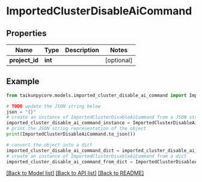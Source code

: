 # ImportedClusterDisableAiCommand


## Properties

Name | Type | Description | Notes
------------ | ------------- | ------------- | -------------
**project_id** | **int** |  | [optional] 

## Example

```python
from taikunpycore.models.imported_cluster_disable_ai_command import ImportedClusterDisableAiCommand

# TODO update the JSON string below
json = "{}"
# create an instance of ImportedClusterDisableAiCommand from a JSON string
imported_cluster_disable_ai_command_instance = ImportedClusterDisableAiCommand.from_json(json)
# print the JSON string representation of the object
print(ImportedClusterDisableAiCommand.to_json())

# convert the object into a dict
imported_cluster_disable_ai_command_dict = imported_cluster_disable_ai_command_instance.to_dict()
# create an instance of ImportedClusterDisableAiCommand from a dict
imported_cluster_disable_ai_command_from_dict = ImportedClusterDisableAiCommand.from_dict(imported_cluster_disable_ai_command_dict)
```
[[Back to Model list]](../README.md#documentation-for-models) [[Back to API list]](../README.md#documentation-for-api-endpoints) [[Back to README]](../README.md)


